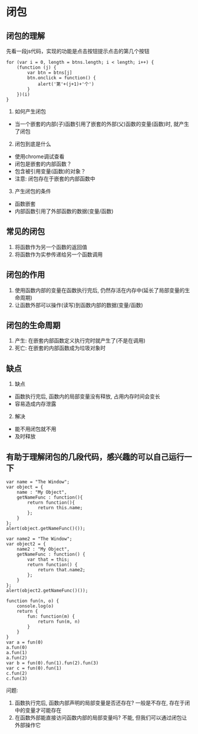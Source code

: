 # 闭包
## 闭包的理解
先看一段js代码，实现的功能是点击按钮提示点击的第几个按钮  
```
for (var i = 0, length = btns.length; i < length; i++) {
    (function (j) {
        var btn = btns[j]
        btn.onclick = function() {
            alert('第'+(j+1)+'个')
        }
    })(i)
}
```
1. 如何产生闭包
  * 当一个嵌套的内部(子)函数引用了嵌套的外部(父)函数的变量(函数)时, 就产生了闭包
2. 闭包到底是什么
  * 使用chrome调试查看
  * 闭包是嵌套的内部函数？
  * 包含被引用变量(函数)的对象？
  * 注意: 闭包存在于嵌套的内部函数中
3. 产生闭包的条件
  * 函数嵌套
  * 内部函数引用了外部函数的数据(变量/函数)
## 常见的闭包
1. 将函数作为另一个函数的返回值
2. 将函数作为实参传递给另一个函数调用  
## 闭包的作用
1. 使用函数内部的变量在函数执行完后, 仍然存活在内存中(延长了局部变量的生命周期)
2. 让函数外部可以操作(读写)到函数内部的数据(变量/函数)

## 闭包的生命周期
1. 产生: 在嵌套内部函数定义执行完时就产生了(不是在调用)
2. 死亡: 在嵌套的内部函数成为垃圾对象时

## 缺点
1. 缺点
  * 函数执行完后, 函数内的局部变量没有释放, 占用内存时间会变长
  * 容易造成内存泄露
2. 解决
  * 能不用闭包就不用
  * 及时释放

## 有助于理解闭包的几段代码，感兴趣的可以自己运行一下
```
var name = "The Window";
var object = {
    name : "My Object",
    getNameFunc : function(){
        return function(){
            return this.name;
        };
    }
};
alert(object.getNameFunc()());

var name2 = "The Window";
var object2 = {
    name2 : "My Object",
    getNameFunc : function() {
        var that = this;
        return function() {
            return that.name2;
        };
    }
};
alert(object2.getNameFunc()());
```
```
function fun(n, o) {
    console.log(o)
    return {
        fun: function(m) {
            return fun(m, n)
        }
    }
}
var a = fun(0)
a.fun(0)
a.fun(1)
a.fun(2)
var b = fun(0).fun(1).fun(2).fun(3)
var c = fun(0).fun(1)
c.fun(2)
c.fun(3)
```

问题:
  1. 函数执行完后, 函数内部声明的局部变量是否还存在?  一般是不存在, 存在于闭中的变量才可能存在
  2. 在函数外部能直接访问函数内部的局部变量吗? 不能, 但我们可以通过闭包让外部操作它